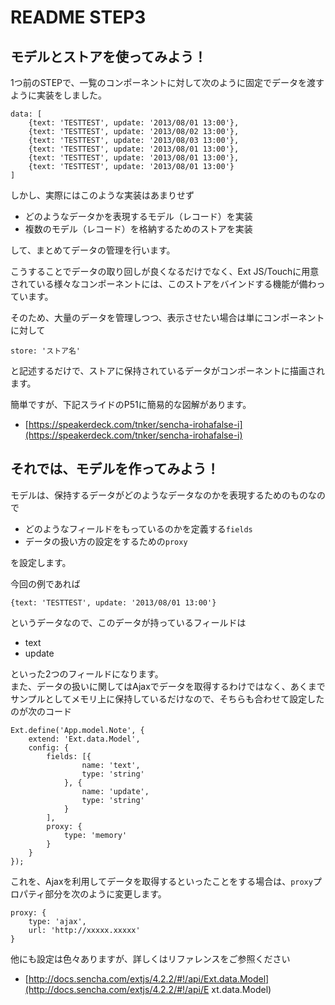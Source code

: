# README STEP3

## モデルとストアを使ってみよう！

1つ前のSTEPで、一覧のコンポーネントに対して次のように固定でデータを渡すように実装をしました。

    data: [
        {text: 'TESTTEST', update: '2013/08/01 13:00'},
        {text: 'TESTTEST', update: '2013/08/02 13:00'},
        {text: 'TESTTEST', update: '2013/08/03 13:00'},
        {text: 'TESTTEST', update: '2013/08/01 13:00'},
        {text: 'TESTTEST', update: '2013/08/01 13:00'},
        {text: 'TESTTEST', update: '2013/08/01 13:00'}
    ]

しかし、実際にはこのような実装はあまりせず

- どのようなデータかを表現するモデル（レコード）を実装
- 複数のモデル（レコード）を格納するためのストアを実装

して、まとめてデータの管理を行います。

こうすることでデータの取り回しが良くなるだけでなく、Ext JS/Touchに用意されている様々なコンポーネントには、このストアをバインドする機能が備わっています。

そのため、大量のデータを管理しつつ、表示させたい場合は単にコンポーネントに対して

    store: 'ストア名'

と記述するだけで、ストアに保持されているデータがコンポーネントに描画されます。

簡単ですが、下記スライドのP51に簡易的な図解があります。

- [https://speakerdeck.com/tnker/sencha-irohafalse-i](https://speakerdeck.com/tnker/sencha-irohafalse-i)

## それでは、モデルを作ってみよう！

モデルは、保持するデータがどのようなデータなのかを表現するためのものなので

- どのようなフィールドをもっているのかを定義する`fields`
- データの扱い方の設定をするための`proxy`

を設定します。

今回の例であれば

    {text: 'TESTTEST', update: '2013/08/01 13:00'}

というデータなので、このデータが持っているフィールドは

- text
- update

といった2つのフィールドになります。  
また、データの扱いに関してはAjaxでデータを取得するわけではなく、あくまでサンプルとしてメモリ上に保持しているだけなので、そちらも合わせて設定したのが次のコード

    Ext.define('App.model.Note', {
        extend: 'Ext.data.Model',
        config: {
            fields: [{
                    name: 'text',
                    type: 'string'
                }, {
                    name: 'update',
                    type: 'string'
                }
            ],
            proxy: {
                type: 'memory'
            }
        }
    });

これを、Ajaxを利用してデータを取得するといったことをする場合は、`proxy`プロパティ部分を次のように変更します。

    proxy: {
        type: 'ajax',
        url: 'http://xxxxx.xxxxx'
    }

他にも設定は色々ありますが、詳しくはリファレンスをご参照ください

- [http://docs.sencha.com/extjs/4.2.2/#!/api/Ext.data.Model](http://docs.sencha.com/extjs/4.2.2/#!/api/E
xt.data.Model)


